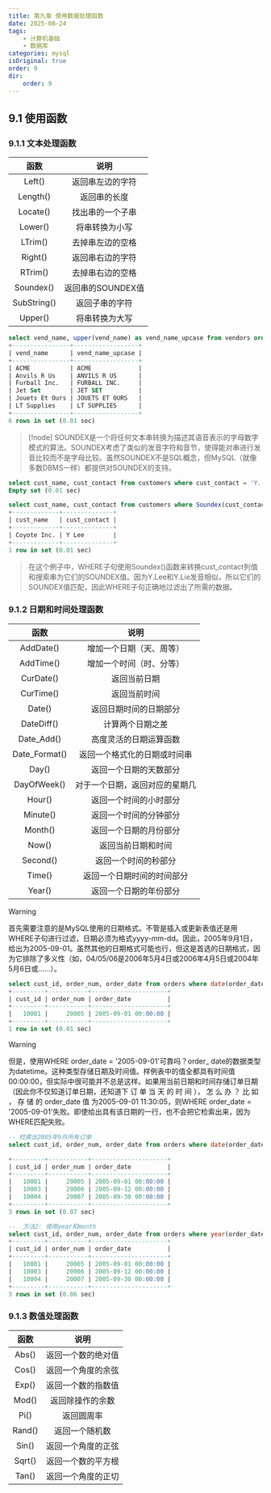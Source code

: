 ```yaml
---
title: 第九章 使用数据处理函数
date: 2025-08-24
tags:
    - 计算机基础
    - 数据库
categories: mysql
isOriginal: true
order: 9
dir:
    order: 9
---
```

## 9.1 使用函数
### 9.1.1 文本处理函数
|函数|说明|
|:-:|:-:|
|Left()|返回串左边的字符|
|Length()|返回串的长度|
|Locate()|找出串的一个子串|
|Lower()|将串转换为小写|
|LTrim()|去掉串左边的空格|
|Right()|返回串右边的字符|
|RTrim()|去掉串右边的空格|
|Soundex()|返回串的SOUNDEX值|
|SubString()|返回子串的字符|
|Upper()|将串转换为大写|
```sql
select vend_name, upper(vend_name) as vend_name_upcase from vendors order by vend_name;
+----------------+------------------+
| vend_name      | vend_name_upcase |
+----------------+------------------+
| ACME           | ACME             |
| Anvils R Us    | ANVILS R US      |
| Furball Inc.   | FURBALL INC.     |
| Jet Set        | JET SET          |
| Jouets Et Ours | JOUETS ET OURS   |
| LT Supplies    | LT SUPPLIES      |
+----------------+------------------+
6 rows in set (0.01 sec)

```
> [!node]
> SOUNDEX是一个将任何文本串转换为描述其语音表示的字母数字模式的算法。SOUNDEX考虑了类似的发音字符和音节，使得能对串进行发音比较而不是字母比较。虽然SOUNDEX不是SQL概念，但MySQL（就像多数DBMS一样）都提供对SOUNDEX的支持。

```sql
select cust_name, cust_contact from customers where cust_contact = 'Y. Lie';
Empty set (0.01 sec)

select cust_name, cust_contact from customers where Soundex(cust_contact) = Soundex('Y. Lie');
+-------------+--------------+
| cust_name   | cust_contact |
+-------------+--------------+
| Coyote Inc. | Y Lee        |
+-------------+--------------+
1 row in set (0.01 sec)

```
> 在这个例子中，WHERE子句使用Soundex()函数来转换cust_contact列值和搜索串为它们的SOUNDEX值。因为Y.Lee和Y.Lie发音相似，所以它们的SOUNDEX值匹配，因此WHERE子句正确地过滤出了所需的数据。

### 9.1.2 日期和时间处理函数
|函数|说明|
|:-:|:-:|
|AddDate()|增加一个日期（天、周等）|
|AddTime()|增加一个时间（时、分等）|
|CurDate()|返回当前日期|
|CurTime()|返回当前时间|
|Date()|返回日期时间的日期部分|
|DateDiff()|计算两个日期之差|
|Date_Add()|高度灵活的日期运算函数|
|Date_Format()|返回一个格式化的日期或时间串|
|Day()|返回一个日期的天数部分|
|DayOfWeek()|对于一个日期，返回对应的星期几|
|Hour()|返回一个时间的小时部分|
|Minute()|返回一个时间的分钟部分|
|Month()|返回一个日期的月份部分|
|Now()|返回当前日期和时间|
|Second()|返回一个时间的秒部分|
|Time()|返回一个日期时间的时间部分|
|Year()|返回一个日期的年份部分|
> [!warning]
> 首先需要注意的是MySQL使用的日期格式。不管是插入或更新表值还是用WHERE子句进行过滤，日期必须为格式yyyy-mm-dd。因此，2005年9月1日，给出为2005-09-01。虽然其他的日期格式可能也行，但这是首选的日期格式，因为它排除了多义性（如，04/05/06是2006年5月4日或2006年4月5日或2004年5月6日或……）。

```sql
select cust_id, order_num, order_date from orders where date(order_date) = '2005-09-01';
+---------+-----------+---------------------+
| cust_id | order_num | order_date          |
+---------+-----------+---------------------+
|   10001 |     20005 | 2005-09-01 00:00:00 |
+---------+-----------+---------------------+
1 row in set (0.01 sec)

```
> [!warning]
> 但是，使用WHERE order_date = '2005-09-01'可靠吗？order_ date的数据类型为datetime。这种类型存储日期及时间值。样例表中的值全都具有时间值00:00:00，但实际中很可能并不总是这样。如果用当前日期和时间存储订单日期（因此你不仅知道订单日期，还知道下 订 单 当 天 的 时 间 ）， 怎 么 办 ？ 比 如 ， 存 储 的 order_date 值 为2005-09-01 11:30:05，则WHERE order_date = '2005-09-01'失败。即使给出具有该日期的一行，也不会把它检索出来，因为WHERE匹配失败。

```sql
-- 检索出2005年9月所有订单
select cust_id, order_num, order_date from orders where date(order_date) between '2005-09-01' and '2005-09-30';

+---------+-----------+---------------------+
| cust_id | order_num | order_date          |
+---------+-----------+---------------------+
|   10001 |     20005 | 2005-09-01 00:00:00 |
|   10003 |     20006 | 2005-09-12 00:00:00 |
|   10004 |     20007 | 2005-09-30 00:00:00 |
+---------+-----------+---------------------+
3 rows in set (0.07 sec)

--  方法2: 使用year和month
select cust_id, order_num, order_date from orders where year(order_date) = 2005 and month(order_date) = 9;
+---------+-----------+---------------------+
| cust_id | order_num | order_date          |
+---------+-----------+---------------------+
|   10001 |     20005 | 2005-09-01 00:00:00 |
|   10003 |     20006 | 2005-09-12 00:00:00 |
|   10004 |     20007 | 2005-09-30 00:00:00 |
+---------+-----------+---------------------+
3 rows in set (0.06 sec)

```
### 9.1.3 数值处理函数
|函数|说明|
|:-:|:-:|
|Abs()|返回一个数的绝对值|
|Cos()|返回一个角度的余弦|
|Exp()|返回一个数的指数值|
|Mod()|返回除操作的余数|
|Pi()|返回圆周率|
|Rand()|返回一个随机数|
|Sin()|返回一个角度的正弦|
|Sqrt()|返回一个数的平方根|
|Tan()|返回一个角度的正切|